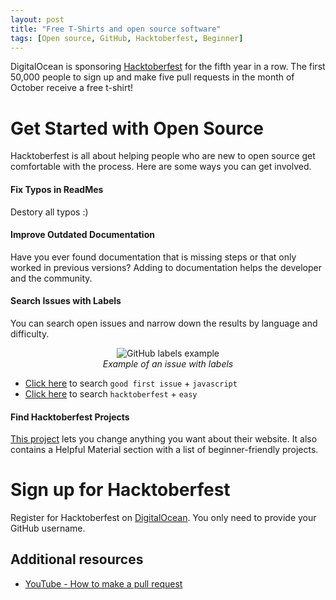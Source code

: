 ```yaml
---
layout: post
title: "Free T-Shirts and open source software"
tags: [Open source, GitHub, Hacktoberfest, Beginner]
---
```


DigitalOcean is sponsoring [Hacktoberfest](https://hacktoberfest.digitalocean.com/) for the fifth year in a row. The first 50,000 people to sign up and make five pull requests in the month of October receive a free t-shirt!

# Get Started with Open Source
Hacktoberfest is all about helping people who are new to open source get comfortable with the process. Here are some ways you can get involved.

#### Fix Typos in ReadMes
Destory all typos :)

#### Improve Outdated Documentation

Have you ever found documentation that is missing steps or that only worked in previous versions? Adding to documentation helps the developer and the community.

#### Search Issues with Labels

You can search open issues and narrow down the results by language and difficulty.

<p align="center">
  <img src="https://i.imgur.com/4mS0tdw.png" alt="GitHub labels example"/> <br>
  <i>Example of an issue with labels</i>
</p>

* [Click here](https://github.com/search?q=label%3A%22good+first+issue%22+language%3Ajavascript&type=Issues) to search `good first issue` + `javascript`
* [Click here](https://github.com/search?q=label%3A%22hacktoberfest%22+label%3A%22easy%22&type=Issues) to search `hacktoberfest` + `easy`

#### Find Hacktoberfest Projects

[This project](https://hacktoberfest.lingonsaft.com/) lets you change anything you want about their website. It also contains a Helpful Material section with a list of beginner-friendly projects.

# Sign up for Hacktoberfest

Register for Hacktoberfest on [DigitalOcean](https://hacktoberfest.digitalocean.com/sign_up/register). You only need to provide your GitHub username.

## Additional resources

* [YouTube - How to make a pull request](https://www.youtube.com/watch?v=rgbCcBNZcdQ)
